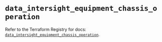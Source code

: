 # `data_intersight_equipment_chassis_operation`

Refer to the Terraform Registry for docs: [`data_intersight_equipment_chassis_operation`](https://registry.terraform.io/providers/ciscodevnet/intersight/1.0.71/docs/data-sources/equipment_chassis_operation).
